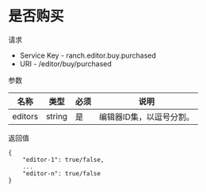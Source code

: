 # 是否购买

请求
- Service Key - ranch.editor.buy.purchased
- URI - /editor/buy/purchased

参数

|名称|类型|必须|说明|
|---|---|---|---|
|editors|string|是|编辑器ID集，以逗号分割。|

返回值
```
{
    "editor-1": true/false,
    ...
    "editor-n": true/false
}
```